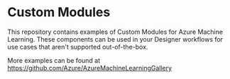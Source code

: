 # Custom Modules

This repository contains examples of Custom Modules for Azure Machine Learning. These components can be used in your Designer workflows for use cases that aren't supported out-of-the-box.

More examples can be found at https://github.com/Azure/AzureMachineLearningGallery
